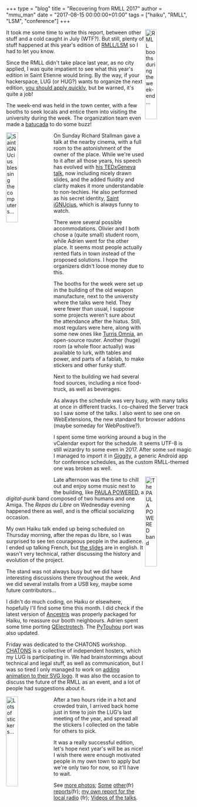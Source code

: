 +++
type = "blog"
title = "Recovering from RMLL 2017"
author = "mmu_man"
date = "2017-08-15 00:00:00+01:00"
tags = ["haiku", "RMLL", "LSM", "conference"]
+++

<img src="/files/blog/mmu_man/RMLL2017_DSCN5675.jpg" title="RMLL booths during the week-end…" alt="RMLL booths during the week-end…" width="25%" height="25%" align="right" />It took me some time to write this report, between other stuff and a cold caught in July (WTF?). But still, plenty of stuff happened at this year's edition of [RMLL/LSM](https://2017.rmll.info/) so I had to let you know.

Since the RMLL didn't take place last year, as no city applied, I was quite impatient to see what this year's edition in Saint Etienne would bring. By the way, if your hackerspace, LUG (or HUG?) wants to organize the next edition, [you should apply quickly](http://comite.rmll.info/), but be warned, it's quite a job!

<!--more-->

The week-end was held in the town center, with a few booths to seek locals and entice them into visiting the university during the week. The organization team even made a [batucada](https://en.wikipedia.org/wiki/Batucada) to do some buzz!

<img src="/files/blog/mmu_man/RMLL2017_DSCN5683.jpg" title="Saint iGNUcius blessing the computers…" alt="Saint iGNUcius blessing the computers…" width="25%" height="25%" align="left" />On Sunday Richard Stallman gave a talk at the nearby cinema, with a full room to the astonishment of the owner of the place. While we're used to it after all those years, his speech has evolved with [his TEDxGeneva talk](https://www.youtube.com/watch?v=Ag1AKIl_2GM), now including nicely drawn slides, and the added fluidity and clarity makes it more understandable to non-techies. He also performed as his secret identity, [Saint iGNUcius](https://stallman.org/saint.html), which is always funny to watch.

There were several possible accommodations. Olivier and I both chose a (quite small) student room, while Adrien went for the other place. It seems most people actually rented flats in town instead of the proposed solutions. I hope the organizers didn't loose money due to this.

The booths for the week were set up in the building of the old weapon manufacture, next to the university where the talks were held. They were fewer than usual, I suppose some projects weren't sure about the attendance after the hiatus. Still, most regulars were here, along with some new ones like [Turris Omnia](https://www.turris.cz/en/), an open-source router. Another (huge) room (a whole floor actually) was available to lurk, with tables and power, and parts of a fablab, to make stickers and other funky stuff.

Next to the building we had several food sources, including a nice food-truck, as well as beverages.

As always the schedule was very busy, with many talks at once in different tracks. I co-chaired the Server track so I saw some of the talks. I also went to see one on WebExtensions, the new standard for browser addons (maybe someday for WebPositive?).

I spent some time working around a bug in the vCalendar export for the schedule. It seems UTF-8 is still wizardry to some even in 2017. After some `sed` magic I managed to import it in [Giggity](https://github.com/Wilm0r/giggity/), a generic Android app for conference schedules, as the custom RMLL-themed one was broken as well.

<img src="/files/blog/mmu_man/RMLL2017_DSCN5710.jpg" title="PAULA POWERED" alt="The PAULA POWERED band" width="25%" height="25%" align="right" />Late afternoon was the time to chill out and enjoy some music next to the building, like [PAULA POWERED](https://paulapowered.bandcamp.com/), a *digital-punk* band composed of two humans and one Amiga. The *Repas du Libre* on Wednesday evening happened there as well, and is the official socializing occasion.

My own Haiku talk ended up being scheduled on Thursday morning, after the repas du libre, so I was surprised to see ten courageous people in the audience. I ended up talking French, but [the slides](http://revolf.free.fr/RMLL/2017/RMLL2017_FR_Haiku.pdf) are in english. It wasn't very technical, rather discussing the history and evolution of the project.

The stand was not always busy but we did have interesting discussions there throughout the week. And we did several installs from a USB key, maybe some future contributors…

I didn't do much coding, on Haiku or elsewhere, hopefully I'll find some time this month. I did check if the latest version of [Ancestris](http://www.ancestris.org/) was properly packaged for Haiku, to reassure our booth neighbours. Adrien spent some time porting [QElectrotech](https://qelectrotech.org/). The [PyTouhou](https://pytouhou.linkmauve.fr/) port was also updated.

Friday was dedicated to the CHATONS workshop. [CHATONS](https://chatons.org/en) is a collective of independent hosters, which my LUG is participating in. We had brainstormings about technical and legal stuff, as well as communication, but I was so tired I only managed to work on [adding animation to their SVG logo](https://framagit.org/mmu_man/CHATONS/blob/animated_logo/docs/communication/logo/logo_chatons_v2.svg). It was also the occasion to discuss the future of the RMLL as an event, and a lot of people had suggestions about it.

<img src="/files/blog/mmu_man/RMLL2017_DSCN5715.jpg" title="Lots of stickers! Only missing a Haiku one…" alt="Lots of stickers…" width="25%" height="25%" align="left" />After a two hours ride in a hot and crowded train, I arrived back home just in time to join the LUG's last meeting of the year, and spread all the stickers I collected on the table for others to pick.


It was a really successful edition, let's hope next year's will be as nice!
I wish there were enough motivated people in my own town to apply but we're only two for now, so it'll have to wait.


See [more photos](http://photo.rmll.info/index.php/2017); [Some](https://www.balabit.com/blog/czp-rmll-libre-software-meeting-2017/) [other](https://philippe.scoffoni.net/rmll-rpll-2017/)(fr) [reports](https://www.nextinpact.com/news/104723-rencontres-mondiales-logiciel-libre-edition-2017-marquee-par-securite.htm)(fr); [my own report for the local radio](http://www.triplea.fr/blog/podcast/chronique-underscore-68-du-24-juillet-2017/) (fr); [Videos of the talks](https://rmll.ubicast.tv/channels/#2017-saint-etienne).

